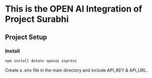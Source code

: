 # This is the OPEN AI Integration of Project Surabhi

## Project Setup

### Install

```bash
npm install dotenv openai express
```
Create a .env file in the main directory and include API_KEY & API_URL. 